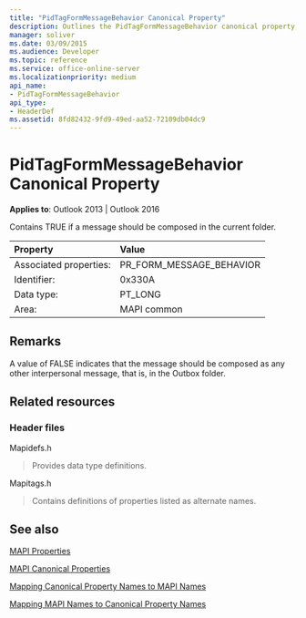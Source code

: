 ```yaml
---
title: "PidTagFormMessageBehavior Canonical Property"
description: Outlines the PidTagFormMessageBehavior canonical property, which contains TRUE if a message should be composed in the current folder. 
manager: soliver
ms.date: 03/09/2015
ms.audience: Developer
ms.topic: reference
ms.service: office-online-server
ms.localizationpriority: medium
api_name:
- PidTagFormMessageBehavior
api_type:
- HeaderDef
ms.assetid: 8fd82432-9fd9-49ed-aa52-72109db04dc9
---
```


# PidTagFormMessageBehavior Canonical Property

  
  
**Applies to**: Outlook 2013 | Outlook 2016 
  
Contains TRUE if a message should be composed in the current folder. 
  
|Property|Value|
|:-----|:-----|
|Associated properties:  <br/> |PR_FORM_MESSAGE_BEHAVIOR  <br/> |
|Identifier:  <br/> |0x330A  <br/> |
|Data type:  <br/> |PT_LONG  <br/> |
|Area:  <br/> |MAPI common  <br/> |
   
## Remarks

A value of FALSE indicates that the message should be composed as any other interpersonal message, that is, in the Outbox folder. 
  
## Related resources

### Header files

Mapidefs.h
  
> Provides data type definitions.
    
Mapitags.h
  
> Contains definitions of properties listed as alternate names.
    
## See also



[MAPI Properties](mapi-properties.md)
  
[MAPI Canonical Properties](mapi-canonical-properties.md)
  
[Mapping Canonical Property Names to MAPI Names](mapping-canonical-property-names-to-mapi-names.md)
  
[Mapping MAPI Names to Canonical Property Names](mapping-mapi-names-to-canonical-property-names.md)

